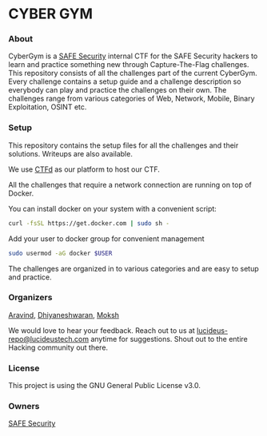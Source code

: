 # CYBER GYM

### About

CyberGym is a [SAFE Security](https://www.safe.security/) internal CTF for the SAFE Security hackers to learn and practice something new through Capture-The-Flag challenges. This repository consists of all the challenges part of the current CyberGym. Every challenge contains a setup guide and a challenge description so everybody can play and practice the challenges on their own. The challenges range from various categories of Web, Network, Mobile, Binary Exploitation, OSINT etc.

### Setup

This repository contains the setup files for all the challenges and their solutions.
Writeups are also available.

We use [CTFd](https://github.com/CTFd/CTFd/) as our platform to host our CTF.

All the challenges that require a network connection are running on top of Docker.

You can install docker on your system with a convenient script:

```bash
curl -fsSL https://get.docker.com | sudo sh -

```

Add your user to docker group for convenient management

```bash
sudo usermod -aG docker $USER
```

The challenges are organized in to various categories and are easy to setup and practice.

### Organizers

[Aravind](https://www.linkedin.com/in/a6avind/),
[Dhiyaneshwaran](https://www.linkedin.com/in/dhiyaneshwaran-b-27947a131/),
[Moksh](https://www.linkedin.com/in/moksh-makhija/)

We would love to hear your feedback. Reach out to us at lucideus-repo@lucideustech.com anytime for suggestions. Shout out to the entire Hacking community out there.

### License

This project is using the GNU General Public License v3.0.

### Owners

[SAFE Security](https://www.safe.security/)
